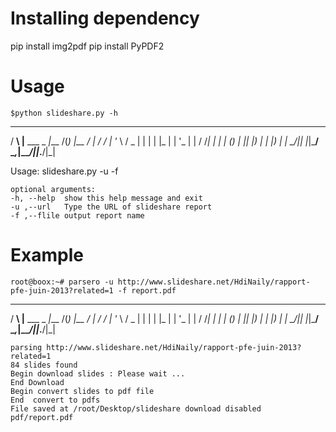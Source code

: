 

Installing dependency
=====================
pip install img2pdf
pip install PyPDF2


Usage
=====================

    $python slideshare.py -h
    
   ___ _                 _____ _ _     _ 
  / __\ |__   ___  _   _|___ /(_) |__ / |
 / /  | '_ \ / _ \| | | | |_ \| | '_ \| |
/ /___| | | | (_) | |_| |___) | | |_) | |
\____/|_| |_|\___/ \__,_|____/|_|_.__/|_|

Usage: 
 slideshare.py -u <url> -f <output pdf  name>
	
    optional arguments:
    -h, --help  show this help message and exit
    -u ,--url   Type the URL of slideshare report
    -f ,--flile output report name

Example
=======
	 
    root@boox:~# parsero -u http://www.slideshare.net/HdiNaily/rapport-pfe-juin-2013?related=1 -f report.pdf

   ___ _                 _____ _ _     _ 
  / __\ |__   ___  _   _|___ /(_) |__ / |
 / /  | '_ \ / _ \| | | | |_ \| | '_ \| |
/ /___| | | | (_) | |_| |___) | | |_) | |
\____/|_| |_|\___/ \__,_|____/|_|_.__/|_|

	parsing http://www.slideshare.net/HdiNaily/rapport-pfe-juin-2013?related=1
	84 slides found
	Begin download slides : Please wait ...
	End Download
	Begin convert slides to pdf file
	End  convert to pdfs
	File saved at /root/Desktop/slideshare download disabled pdf/report.pdf

    